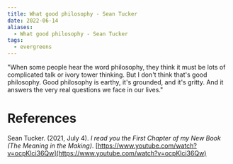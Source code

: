 ```yaml
---
title: What good philosophy - Sean Tucker
date: 2022-06-14
aliases:
  - What good philosophy - Sean Tucker
tags:
  - evergreens
---
```

"When some people hear the word philosophy, they think it must be lots of complicated talk or ivory tower thinking. But I don't think that's good philosophy. Good philosophy is earthy, it's grounded, and it's gritty. And it answers the very real questions we face in our lives."

# References

Sean Tucker. (2021, July 4). _I read you the First Chapter of my New Book (The Meaning in the Making)_. [https://www.youtube.com/watch?v=ocpKlci36Qw](https://www.youtube.com/watch?v=ocpKlci36Qw)